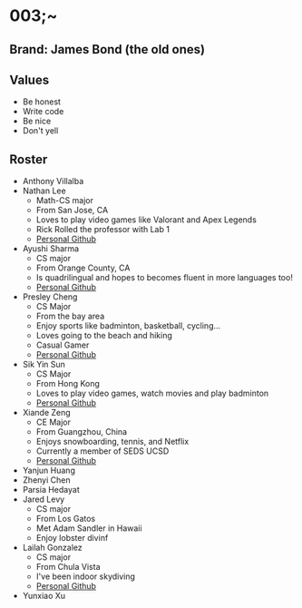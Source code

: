 # 003;~

## Brand: James Bond (the old ones)

## Values
 * Be honest
 * Write code
 * Be nice
 * Don't yell

## Roster
 * Anthony Villalba
 * Nathan Lee
   * Math-CS major
   * From San Jose, CA
   * Loves to play video games like Valorant and Apex Legends
   * Rick Rolled the professor with Lab 1
   * [Personal Github](https://github.com/NathanielLee896)
 * Ayushi Sharma
   * CS major
   * From Orange County, CA
   * Is quadrilingual and hopes to becomes fluent in more languages too!
   * [Personal Github](https://github.com/ayushiatsharma)
 * Presley Cheng
   * CS Major
   * From the bay area
   * Enjoy sports like badminton, basketball, cycling...
   * Loves going to the beach and hiking
   * Casual Gamer
   * [Personal Github](https://github.com/presley-cheng)
 * Sik Yin Sun
   * CS Major
   * From Hong Kong
   * Loves to play video games, watch movies and play badminton
   * [Personal Github](https://github.com/SikYinSun)
 * Xiande Zeng
   * CE Major
   * From Guangzhou, China
   * Enjoys snowboarding, tennis, and Netflix
   * Currently a member of SEDS UCSD
   * [Personal Github](https://github.com/martintsangxd)
 * Yanjun Huang
 * Zhenyi Chen
 * Parsia Hedayat
 * Jared Levy
   * CS major
   * From Los Gatos
   * Met Adam Sandler in Hawaii
   * Enjoy lobster divinf
 * Lailah Gonzalez
   * CS major
   * From Chula Vista
   * I've been indoor skydiving
   * [Personal Github](https://github.com/l4gonzal)
 * Yunxiao Xu
